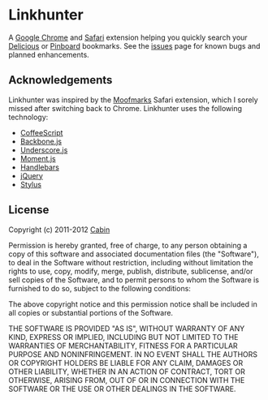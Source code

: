 Linkhunter
==========

A [Google Chrome][] and [Safari][] extension helping you quickly search your
[Delicious][] or [Pinboard][] bookmarks. See the [issues][] page for known bugs
and planned enhancements.


Acknowledgements
----------------

Linkhunter was inspired by the [Moofmarks][] Safari extension, which I sorely
missed after switching back to Chrome. Linkhunter uses the following
technology:

* [CoffeeScript][]
* [Backbone.js][]
* [Underscore.js][]
* [Moment.js][]
* [Handlebars][]
* [jQuery][]
* [Stylus][]


License
-------

Copyright (c) 2011-2012 [Cabin][]

Permission is hereby granted, free of charge, to any person obtaining a copy of
this software and associated documentation files (the "Software"), to deal in
the Software without restriction, including without limitation the rights to
use, copy, modify, merge, publish, distribute, sublicense, and/or sell copies
of the Software, and to permit persons to whom the Software is furnished to do
so, subject to the following conditions: 

The above copyright notice and this permission notice shall be included in all
copies or substantial portions of the Software.

THE SOFTWARE IS PROVIDED "AS IS", WITHOUT WARRANTY OF ANY KIND, EXPRESS OR
IMPLIED, INCLUDING BUT NOT LIMITED TO THE WARRANTIES OF MERCHANTABILITY,
FITNESS FOR A PARTICULAR PURPOSE AND NONINFRINGEMENT. IN NO EVENT SHALL THE
AUTHORS OR COPYRIGHT HOLDERS BE LIABLE FOR ANY CLAIM, DAMAGES OR OTHER
LIABILITY, WHETHER IN AN ACTION OF CONTRACT, TORT OR OTHERWISE, ARISING FROM,
OUT OF OR IN CONNECTION WITH THE SOFTWARE OR THE USE OR OTHER DEALINGS IN THE
SOFTWARE. 


[Cabin]: http://madebycabin.com/
[Google Chrome]: http://www.google.com/chrome
[Safari]: http://www.apple.com/safari/
[Delicious]: http://www.delicious.com/
[Pinboard]: http://pinboard.in/
[issues]: https://github.com/cabin/linkhunter/issues
[Moofmarks]: http://canisbos.com/moofmarks
[CoffeeScript]: http://jashkenas.github.com/coffee-script/
[Backbone.js]: http://documentcloud.github.com/backbone/
[Underscore.js]: http://documentcloud.github.com/underscore/
[Moment.js]: http://momentjs.com/
[jQuery]: http://jquery.com/
[Stylus]: http://learnboost.github.com/stylus/
[Handlebars]: http://handlebarsjs.com
